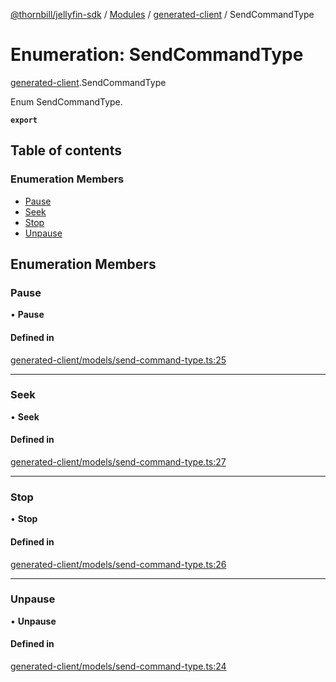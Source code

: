 [@thornbill/jellyfin-sdk](../README.md) / [Modules](../modules.md) / [generated-client](../modules/generated_client.md) / SendCommandType

# Enumeration: SendCommandType

[generated-client](../modules/generated_client.md).SendCommandType

Enum SendCommandType.

**`export`**

## Table of contents

### Enumeration Members

- [Pause](generated_client.SendCommandType.md#pause)
- [Seek](generated_client.SendCommandType.md#seek)
- [Stop](generated_client.SendCommandType.md#stop)
- [Unpause](generated_client.SendCommandType.md#unpause)

## Enumeration Members

### Pause

• **Pause**

#### Defined in

[generated-client/models/send-command-type.ts:25](https://github.com/jellyfin/jellyfin-sdk-typescript/blob/7402732/src/generated-client/models/send-command-type.ts#L25)

___

### Seek

• **Seek**

#### Defined in

[generated-client/models/send-command-type.ts:27](https://github.com/jellyfin/jellyfin-sdk-typescript/blob/7402732/src/generated-client/models/send-command-type.ts#L27)

___

### Stop

• **Stop**

#### Defined in

[generated-client/models/send-command-type.ts:26](https://github.com/jellyfin/jellyfin-sdk-typescript/blob/7402732/src/generated-client/models/send-command-type.ts#L26)

___

### Unpause

• **Unpause**

#### Defined in

[generated-client/models/send-command-type.ts:24](https://github.com/jellyfin/jellyfin-sdk-typescript/blob/7402732/src/generated-client/models/send-command-type.ts#L24)
